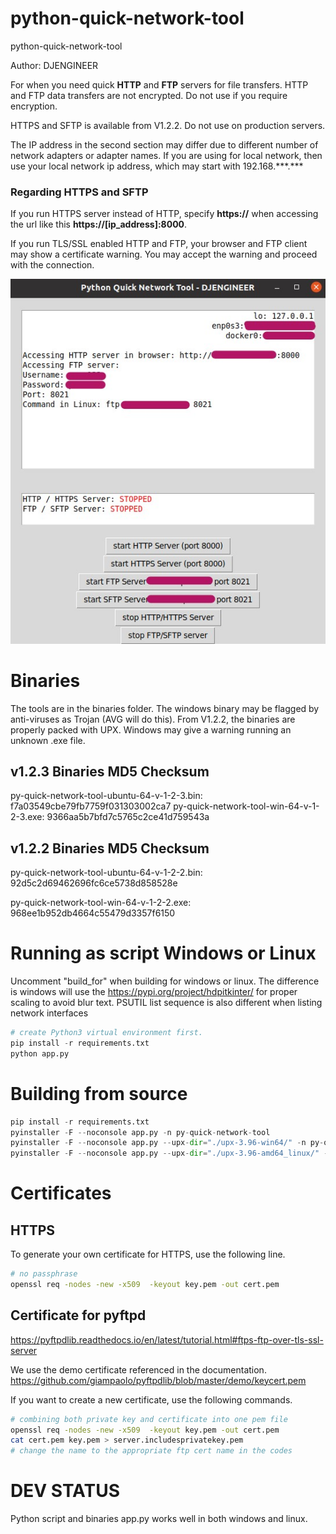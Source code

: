 # python-quick-network-tool
python-quick-network-tool

Author: DJENGINEER

For when you need quick **HTTP** and **FTP** servers for file transfers. HTTP and FTP data transfers are not encrypted. Do not use if you require encryption.

HTTPS and SFTP is available from V1.2.2. Do not use on production servers.

The IP address in the second section may differ due to different number of network adapters or adapter names. If you are using for local network, then use your local network ip address, which may start with 192.168.\*\*\*.\*\*\*

### Regarding HTTPS and SFTP
If you run HTTPS server instead of HTTP, specify **https://** when accessing the url like this **https://[ip_address]:8000**.

If you run TLS/SSL enabled HTTP and FTP, your browser and FTP client may show a certificate warning. You may accept the warning and proceed with the connection.

![python quick network tool](https://github.com/djengineer/python-quick-network-tool/blob/main/screenshot%20v1.2.2.jpg?raw=true)



# Binaries
The tools are in the binaries folder. The windows binary may be flagged by anti-viruses as Trojan (AVG will do this). From V1.2.2, the binaries are properly packed with UPX. Windows may give a warning running an unknown .exe file. 

## v1.2.3 Binaries MD5 Checksum

py-quick-network-tool-ubuntu-64-v-1-2-3.bin: f7a03549cbe79fb7759f031303002ca7
py-quick-network-tool-win-64-v-1-2-3.exe: 9366aa5b7bfd7c5765c2ce41d759543a

## v1.2.2 Binaries MD5 Checksum
py-quick-network-tool-ubuntu-64-v-1-2-2.bin: 92d5c2d69462696fc6ce5738d858528e

py-quick-network-tool-win-64-v-1-2-2.exe: 968ee1b952db4664c55479d3357f6150


# Running as script Windows or Linux

Uncomment "build_for" when building for windows or linux.
The difference is windows will use the https://pypi.org/project/hdpitkinter/ for proper scaling to avoid blur text. PSUTIL list sequence is also different when listing network interfaces

```python
# create Python3 virtual environment first.
pip install -r requirements.txt
python app.py

```

# Building from source
```python
pip install -r requirements.txt
pyinstaller -F --noconsole app.py -n py-quick-network-tool
pyinstaller -F --noconsole app.py --upx-dir="./upx-3.96-win64/" -n py-quick-network-tool
pyinstaller -F --noconsole app.py --upx-dir="./upx-3.96-amd64_linux/" -n py-quick-network-tool

```

# Certificates
## HTTPS
To generate your own certificate for HTTPS, use the following line.
```bash
# no passphrase
openssl req -nodes -new -x509  -keyout key.pem -out cert.pem
```
## Certificate for pyftpd 
https://pyftpdlib.readthedocs.io/en/latest/tutorial.html#ftps-ftp-over-tls-ssl-server

We use the demo certificate referenced in the documentation. https://github.com/giampaolo/pyftpdlib/blob/master/demo/keycert.pem

If you want to create a new certificate, use the following commands.

```bash
# combining both private key and certificate into one pem file
openssl req -nodes -new -x509  -keyout key.pem -out cert.pem
cat cert.pem key.pem > server.includesprivatekey.pem
# change the name to the appropriate ftp cert name in the codes
```

# DEV STATUS

Python script and binaries app.py works well in both windows and linux.




